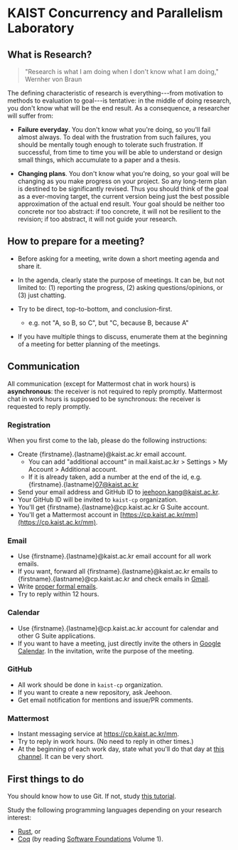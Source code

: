 # KAIST Concurrency and Parallelism Laboratory

## What is Research?

> "Research is what I am doing when I don't know what I am doing," Wernher von Braun

The defining characteristic of research is everything---from motivation to methods to evaluation to
goal---is tentative: in the middle of doing research, you don't know what will be the end result. As
a consequence, a researcher will suffer from:

- **Failure everyday**. You don't know what you're doing, so you'll fail almost always. To deal with
  the frustration from such failures, you should be mentally tough enough to tolerate such
  frustration. If successful, from time to time you will be able to understand or design small
  things, which accumulate to a paper and a thesis.

- **Changing plans**. You don't know what you're doing, so your goal will be changing as you make
  progress on your project. So any long-term plan is destined to be significantly revised. Thus you
  should think of the goal as a ever-moving target, the current version being just the best possible
  approximation of the actual end result. Your goal should be neither too concrete nor too abstract:
  if too concrete, it will not be resilient to the revision; if too abstract, it will not guide your
  research.


## How to prepare for a meeting?

- Before asking for a meeting, write down a short meeting agenda and share it.

- In the agenda, clearly state the purpose of meetings.  It can be, but not limited to: (1)
  reporting the progress, (2) asking questions/opinions, or (3) just chatting.

- Try to be direct, top-to-bottom, and conclusion-first.
    + e.g. not "A, so B, so C", but "C, because B, because A"

- If you have multiple things to discuss, enumerate them at the beginning of a meeting for better
  planning of the meetings.


## Communication

All communication (except for Mattermost chat in work hours) is **asynchronous**: the receiver is
not required to reply promptly. Mattermost chat in work hours is supposed to be synchronous: the
receiver is requested to reply promptly.


### Registration

When you first come to the lab, please do the following instructions:

- Create {firstname}.{lastname}@kaist.ac.kr email account.
    + You can add "additional account" in mail.kaist.ac.kr > Settings > My Account > Additional account.
    + If it is already taken, add a number at the end of the id, e.g. {firstname}.{lastname}07@kaist.ac.kr
- Send your email address and GitHub ID to jeehoon.kang@kaist.ac.kr.
- Your GitHub ID will be invited to `kaist-cp` organization.
- You'll get {firstname}.{lastname}@cp.kaist.ac.kr G Suite account.
- You'll get a Mattermost account in [https://cp.kaist.ac.kr/mm](https://cp.kaist.ac.kr/mm).


### Email

- Use {firstname}.{lastname}@kaist.ac.kr email account for all work emails.
- If you want, forward all {firstname}.{lastname}@kaist.ac.kr emails to
  {firstname}.{lastname}@cp.kaist.ac.kr and check emails in [Gmail](https://www.gmail.com).
- Write [proper formal emails](https://www.wikihow.com/Write-a-Formal-Email).
- Try to reply within 12 hours.


### Calendar

- Use {firstname}.{lastname}@cp.kaist.ac.kr account for calendar and other G Suite applications.
- If you want to have a meeting, just directly invite the others in [Google
  Calendar](https://calendar.google.com). In the invitation, write the purpose of the meeting.


### GitHub

- All work should be done in `kaist-cp` organization.
- If you want to create a new repository, ask Jeehoon.
- Get email notification for mentions and issue/PR comments.


### Mattermost

- Instant messaging service at https://cp.kaist.ac.kr/mm.
- Try to reply in work hours. (No need to reply in other times.)
- At the beginning of each work day, state what you'll do that day at [this
  channel](https://cp.kaist.ac.kr/mm/cp/channels/one-line-a-day). It can be very short.


## First things to do

You should know how to use Git. If not, study [this tutorial](https://try.github.io/).

Study the following programming languages depending on your research interest:

- [Rust](https://www.rust-lang.org/), or
- [Coq](https://coq.inria.fr/) (by reading [Software Foundations](https://softwarefoundations.cis.upenn.edu/) Volume 1).
